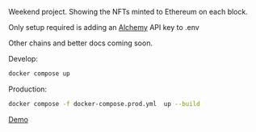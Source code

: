Weekend project. Showing the NFTs minted to Ethereum on each block.

Only setup required is adding an [Alchemy](https://alchemy.com/) API key to .env

Other chains and better docs coming soon.

Develop:

```bash
docker compose up
```

Production:

```bash
docker compose -f docker-compose.prod.yml  up --build
```

[Demo](https://lukejmann-blockshot-95vjrpjwh7gpw-3000.githubpreview.dev/)
